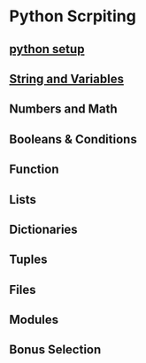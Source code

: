 # Python Scrpiting 

## [python setup](./Python_setup/Readme.md) 
## [String and Variables](./String&Variables/Readme.md) 
## Numbers and Math
## Booleans & Conditions
## Function 
## Lists
## Dictionaries
## Tuples
## Files
## Modules
## Bonus Selection
